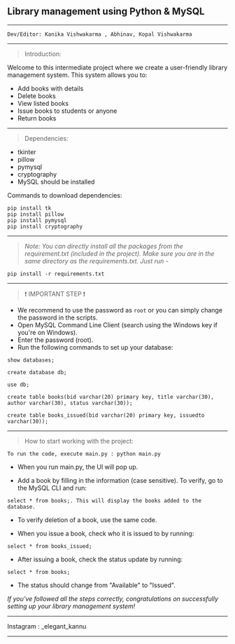 ## Library management using Python & MySQL
-----------------------------------------------------------------------------------------------------------------------------------------------------------------------------------

```
Dev/Editor: Kanika Vishwakarma , Abhinav, Kopal Vishwakarma
```
-----------------------------------------------------------------------------------------------------------------------------------------------------------------------------------

>Introduction:

Welcome to this intermediate project where we create a user-friendly library management system. This system allows you to:
- Add books with details
- Delete books
- View listed books
- Issue books to students or anyone
- Return books

-----------------------------------------------------------------------------------------------------------------------------------------------------------------------------------

>Dependencies:

- tkinter
- pillow
- pymysql
- cryptography
- MySQL should be installed

Commands to download dependencies:
```
pip install tk
pip install pillow
pip install pymysql
pip install cryptography
```
---------------------------------------------------------------------------------------------------------------------------------------------------------------------------------

>_Note: You can directly install all the packages from the requirement.txt (included in the project). Make sure you are in the same directory as the requirements.txt. Just run -_ 

```
pip install -r requirements.txt
```

---------------------------------------------------------------------------------------------------------------------------------------------------------------------------------

>❗ IMPORTANT STEP ❗

- We recommend to use the password as ```root``` or you can simply change the password in the scripts.
- Open MySQL Command Line Client (search using the Windows key if you're on Windows).
- Enter the password (root).
- Run the following commands to set up your database:

```
show databases;
```

```
create database db;
```

```
use db;
```

```
create table books(bid varchar(20) primary key, title varchar(30), author varchar(30), status varchar(30));
```

```
create table books_issued(bid varchar(20) primary key, issuedto varchar(30));
```

---------------------------------------------------------------------------------------------------------------------------------------------------------------------------------
 
 >How to start working with the project:

```  
To run the code, execute main.py : python main.py
```

- When you run main.py, the UI will pop up.

- Add a book by filling in the information (case sensitive). To verify, go to the MySQL CLI and run:

```
select * from books;. This will display the books added to the database.
```

- To verify deletion of a book, use the same code.

- When you issue a book, check who it is issued to by running: 
```
select * from books_issued;
```

- After issuing a book, check the status update by running: 

```
select * from books;
```

- The status should change from "Available" to "Issued".

_If you've followed all the steps correctly, congratulations on successfully setting up your library management system!_

---------------------------------------------------------------------------------------------------------------------------------------------------------------------------------       

Instagram : _elegant_kannu

--------------------------------------------------------------------------------------------------------------------------------------------------------------------------------
